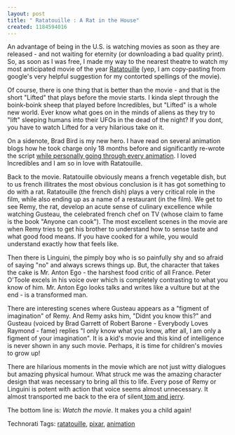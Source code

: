 ```yaml
--- 
layout: post
title: " Ratatouille : A Rat in the House"
created: 1184594016
---
```

An advantage of being in the U.S. is watching movies as soon as they are released - and not waiting for eternity (or downloading a bad quality print). So, as soon as I was free, I made my way to the nearest theatre to watch my most anticipated movie of the year <a href="http://en.wikipedia.org/wiki/Ratatouille_%28film%29">Ratatouille</a> (yep, I am copy-pasting from google's very helpful suggestion for my contorted spellings of the movie).

Of course, there is one thing that is better than the movie - and that is the short "Lifted" that plays before the movie starts. I  kinda slept through the boink-boink sheep that played before Incredibles, but "Lifted" is a whole new world. Ever know what goes on in the minds of aliens as they try to "lift" sleeping humans into their UFOs in the dead of the night? If you dont, you have to watch Lifted for a very hilarious take on it.

On a sidenote, Brad Bird is my new hero. I have read on several animation blogs how he took charge only 18 months before and significantly re-wrote the script <a href="http://www.gagneint.com/Final%20site/Animation/Pixar/Ratatouille_main.htm">while personally going through every animation</a>. I loved Incredibles and I am so in love with Ratatouille. 

Back to the movie. Ratatouille obviously means a french vegetable dish, but to us french illitrates the most obvious conclusion is it has got something to do with a rat. Ratatouille (the french dish) plays a very critical role in the film, while also ending up as a name of a restaurant (in the film). We get to see Remy, the rat, develop an acute sense of culinary excellence while watching Gusteau, the celebrated french chef on TV (whose claim to fame is the book "Anyone can cook"). The most excellent scenes in the movie are when Remy tries to get his brother to understand how to sense taste and what good food means. If you have cooked for a while, you would understand exactly how that feels like. 

Then there is Linguini, the pimply boy who is so painfully shy and so afraid of saying "no" and always screws things up. But, the character that takes the cake is Mr. Anton Ego - the harshest food critic of all France. Peter O'Toole excels in his voice over which is completely contrasting to what you know of him. Mr. Anton Ego looks talks and writes like a vulture but at the end - is a transformed man. 

There are interesting scenes where Gusteau appears as a "figment of imagination" of Remy. And Remy asks him, "Didnt you know this?" and Gusteau (voiced by Brad Garrett of Robert Barone - Everybody Loves Raymond - fame) replies "I only know what you know, after all, I am only a figment of your imagination". It is a kid's movie and this kind of intelligence is never shown in any such movie. Perhaps, it is time for children's movies to grow up! 

There are hilarious moments in the movie which are not just witty dialogues but amazing physical humour. What struck me was the amazing character design that was necessary to bring all this to life. Every pose of Remy or Linguini is potent with action that voice seems almost unnecessary. It almost transported me back to the era of silent<a href="http://en.wikipedia.org/wiki/Tom_and_jerry"> tom and jerry</a>. 

The bottom line is: <em>Watch the movie</em>. It makes you a child again!


Technorati Tags: <a class="performancingtags" href="http://technorati.com/tag/ratatouille" rel="tag">ratatouille</a>, <a class="performancingtags" href="http://technorati.com/tag/pixar" rel="tag">pixar</a>, <a class="performancingtags" href="http://technorati.com/tag/animation" rel="tag">animation</a>
